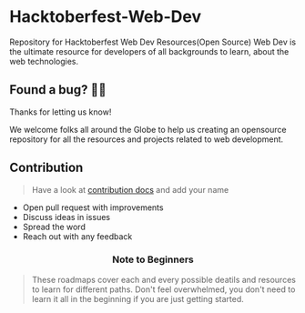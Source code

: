 # Hacktoberfest-Web-Dev
Repository for Hacktoberfest Web Dev Resources(Open Source)
Web Dev is the ultimate resource for developers of all backgrounds to learn,
about the web technologies. 

## Found a bug? 👷‍♀️

Thanks for letting us know! 

We welcome folks all around the Globe to help us creating an opensource repository for all the resources and projects related to web development.


## Contribution

> Have a look at [contribution docs](./CONTRIBUTING.md) and add your name

- Open pull request with improvements
- Discuss ideas in issues
- Spread the word
- Reach out with any feedback 

<h3 align="center"><strong>Note to Beginners</strong></h3>

> These roadmaps cover each and every possible deatils and resources to learn for different paths. Don't feel overwhelmed, you don't need to learn it all in the beginning if you are just getting started.

